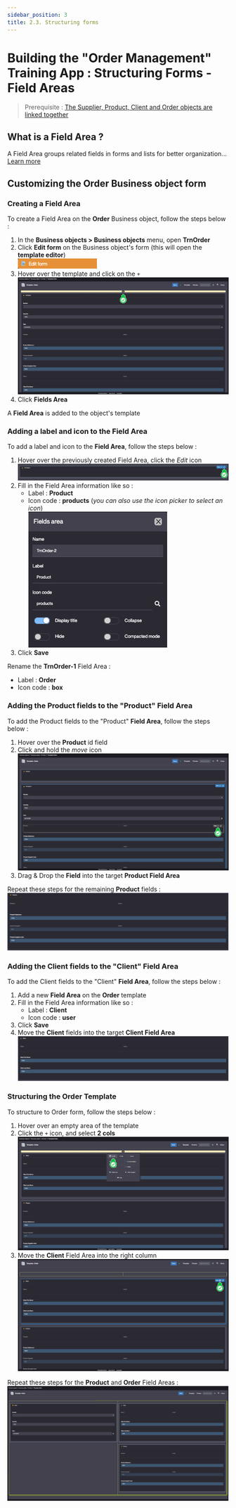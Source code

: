 ```yaml
---
sidebar_position: 3
title: 2.3. Structuring forms
---
```


# Building the "Order Management" Training App : Structuring Forms - Field Areas

> Prerequisite : [The Supplier, Product, Client and Order objects are linked together](/docs/tutorial/expanding/relations)

## What is a Field Area ?

A Field Area groups related fields in forms and lists for better organization... [Learn more](/docs/platform/userinterface/templating/fields-areas)

## Customizing the Order Business object form

### Creating a Field Area
To create a Field Area on the **Order** Business object, follow the steps below :

1. In the **Business objects > Business objects** menu, open **TrnOrder**
2. Click **Edit form** on the Business object's form (this will open the **template editor**)  
    ![](img/fieldarea/edit-form.png)
4. Hover over the template and click on the `+`  
    ![](img/fieldarea/field-area.png)
5. Click **Fields Area**

A **Field Area** is added to the object's template


### Adding a label and icon to the Field Area 

To add a label and icon to the **Field Area**, follow the steps below :

1. Hover over the previously created Field Area, click the *Edit* icon    
    ![](img/fieldarea/edit-field-area.png)
2. Fill in the Field Area information like so :
    - Label : **Product**
    - Icon code : **products** (*you can also use the icon picker to select an icon*)  
    ![](img/fieldarea/field-area-info.png)
3. Click **Save**

Rename the **TrnOrder-1** Field Area : 
- Label : **Order**
- Icon code : **box**

### Adding the Product fields to the "Product" Field Area

To add the Product fields to the "Product" **Field Area**, follow the steps below :

1. Hover over the **Product** id field
2. Click and hold the *move* icon   
    ![](img/fieldarea/move-id.png)
3. Drag & Drop the **Field** into the target **Product Field Area**

Repeat these steps for the remaining **Product** fields :  
    ![](img/fieldarea/product.png)


### Adding the Client fields to the "Client" Field Area

To add the Client fields to the "Client" **Field Area**, follow the steps below :

1. Add a new **Field Area** on the **Order** template
2. Fill in the Field Area information like so :
     - Label : **Client**
     - Icon code : **user**
3. Click **Save**
4. Move the **Client** fields into the target **Client Field Area**  
    ![](img/fieldarea/client.png)


### Structuring the Order Template

To structure to Order form, follow the steps below :

1. Hover over an empty area of the template
2. Click the `+` icon, and select **2 cols**   
    ![](img/fieldarea/empty.png)
3. Move the **Client** Field Area into the right column   
    ![](img/fieldarea/move-fieldarea.png)

Repeat these steps for the **Product** and **Order** Field Areas :  
    ![](img/fieldarea/order.png)